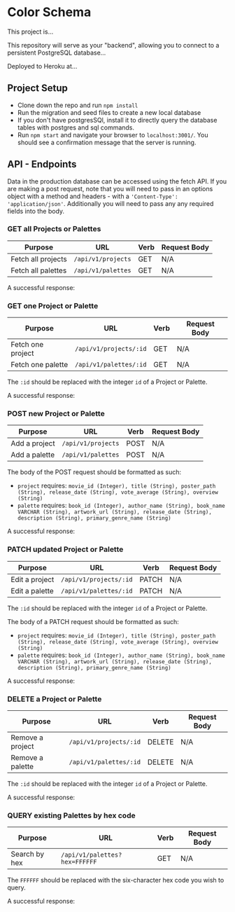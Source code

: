 # Color Schema

This project is...

This repository will serve as your "backend", allowing you to connect to a persistent PostgreSQL database...

Deployed to Heroku at...

## Project Setup

* Clone down the repo and run `npm install`
* Run the migration and seed files to create a new local database
* If you don't have postgresSQl, install it to directly query the database tables with postgres and sql commands.
* Run `npm start` and navigate your browser to `localhost:3001/`. You should see a confirmation message that the server is running.

## API - Endpoints

Data in the production database can be accessed using the fetch API. If you are making a post request, note that you will need to pass in an options object with a method and headers - with a `'Content-Type': 'application/json'`. Additionally you will need to pass any any required fields into the body.

### GET all Projects or Palettes

| Purpose | URL | Verb | Request Body |
|----|----|----|----|
| Fetch all projects |`/api/v1/projects`| GET | N/A |
| Fetch all palettes |`/api/v1/palettes`| GET | N/A |

A successful response:



### GET one Project or Palette

| Purpose | URL | Verb | Request Body |
|----|----|----|----|
| Fetch one project |`/api/v1/projects/:id`| GET | N/A |
| Fetch one palette |`/api/v1/palettes/:id`| GET | N/A |

The `:id` should be replaced with the integer `id` of a Project or Palette.

A successful response:



### POST new Project or Palette

| Purpose | URL | Verb | Request Body |
|----|----|----|----|
| Add a project |`/api/v1/projects`| POST | N/A |
| Add a palette |`/api/v1/palettes`| POST | N/A |

The body of the POST request should be formatted as such:

* `project` requires: `movie_id (Integer), title (String), poster_path (String), release_date (String), vote_average (String), overview (String)`
* `palette` requires: `book_id (Integer), author_name (String), book_name VARCHAR (String), artwork_url (String), release_date (String), description (String), primary_genre_name (String)`

A successful response:



### PATCH updated Project or Palette

| Purpose | URL | Verb | Request Body |
|----|----|----|----|
| Edit a project |`/api/v1/projects/:id`| PATCH | N/A |
| Edit a palette |`/api/v1/palettes/:id`| PATCH | N/A |

The `:id` should be replaced with the integer `id` of a Project or Palette.

The body of a PATCH request should be formatted as such:

* `project` requires: `movie_id (Integer), title (String), poster_path (String), release_date (String), vote_average (String), overview (String)`
* `palette` requires: `book_id (Integer), author_name (String), book_name VARCHAR (String), artwork_url (String), release_date (String), description (String), primary_genre_name (String)`

A successful response:



### DELETE a Project or Palette

| Purpose | URL | Verb | Request Body |
|----|----|----|----|
| Remove a project |`/api/v1/projects/:id`| DELETE | N/A |
| Remove a palette |`/api/v1/palettes/:id`| DELETE | N/A |

The `:id` should be replaced with the integer `id` of a Project or Palette.

A successful response:



### QUERY existing Palettes by hex code

| Purpose | URL | Verb | Request Body |
|----|----|----|----|
| Search by hex |`/api/v1/palettes?hex=FFFFFF`| GET | N/A |

The `FFFFFF` should be replaced with the six-character hex code you wish to query.

A successful response:

